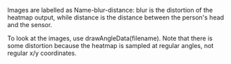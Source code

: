 Images are labelled as Name-blur-distance: blur is the distortion of the heatmap output, while distance is the distance between the person's head and the sensor.

To look at the images, use drawAngleData(filename). Note that there is some distortion because the heatmap is sampled at regular angles, not regular x/y coordinates.

